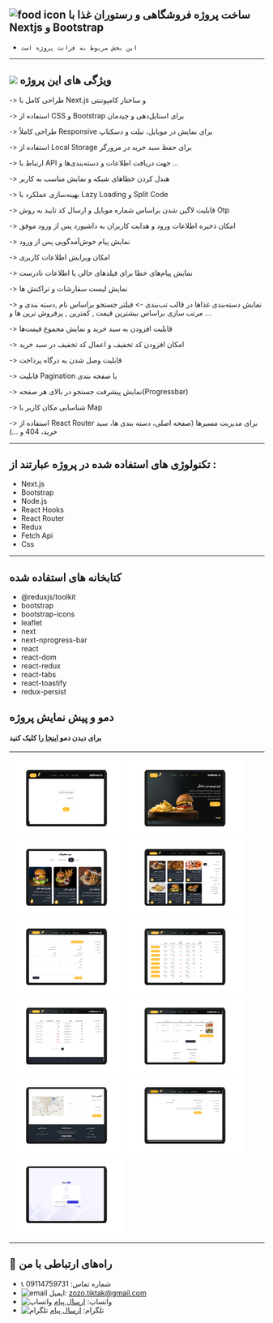 ## ![food icon](https://img.icons8.com/color/24/hamburger.png) ساخت پروژه فروشگاهی و رستوران غذا با Nextjs و Bootstrap

- `این بخش مربوط به فرانت پروژه است
`

---


## ![](https://img.icons8.com/?size=25&id=qbPAZjbNRPIS&format=png&color=000000) ویژگی های این پروژه


-> طراحی کامل با Next.js و ساختار کامپوننتی

-> استفاده از CSS و Bootstrap برای استایل‌دهی و چیدمان 

-> طراحی کاملاً Responsive برای نمایش در موبایل، تبلت و دسکتاپ

-> استفاده از Local Storage برای حفظ سبد خرید در مرورگر

-> ارتباط با API جهت دریافت  اطلاعات و دسته‌بندی‌ها و ... 

-> هندل کردن خطاهای شبکه و نمایش مناسب به کاربر

-> بهینه‌سازی عملکرد با Lazy Loading و Split Code

-> قابلیت لاگین شدن براساس شماره موبایل و ارسال کد تایید به روش Otp

-> امکان ذخیره اطلاعات ورود و هدایت کاربران به داشبورد پس از ورود موفق

-> نمایش پیام خوش‌آمدگویی    پس از ورود 

-> امکان ویرایش اطلاعات کاربری

-> نمایش پیام‌های خطا برای فیلدهای خالی یا اطلاعات نادرست

-> نمایش لیست سفارشات و تراکنش ها

-> نمایش دسته‌بندی غذاها در قالب تب‌بندی 
-> فیلتر جستجو براساس نام ,دسته بندی و مرتب سازی براساس بیشترین قیمت , کمترین  , پرفروش ترین ها و ...

-> قابلیت افزودن به سبد خرید و نمایش مجموع قیمت‌ها 

-> امکان افزودن کد تخفیف و اعمال کد تخفیف در سبد خرید

 -> قابلیت وصل شدن به درگاه پرداخت 

-> قابلیت Pagination یا صفحه بندی

-> نمایش پیشرفت جستجو در بالای  هر صفحه(Progressbar)

-> شناسایی مکان کاربر با Map

-> استفاده از React Router برای مدیریت مسیرها (صفحه اصلی، دسته‌ بندی ها، سبد خرید، 404 و ...)




---

## تکنولوژی های استفاده شده در پروژه عبارتند از :


<p dir="rtl" align="right">
<ul>
<li>Next.js</li>
<li>Bootstrap</li>
<li>Node.js</li>
<li>React Hooks</li>
<li>React Router</li>
<li>Redux</li>
<li>Fetch Api</li>
<li>Css</li>
</ul>
</p>

---

## کتابخانه های استفاده شده
- @reduxjs/toolkit
- bootstrap
- bootstrap-icons
- leaflet
- next
- next-nprogress-bar
- react
- react-dom
- react-redux
- react-tabs
- react-toastify
- redux-persist

## دمو و پیش نمایش پروژه
#### برای دیدن دمو [اینجا](https://next-shoping-project.vercel.app/) را کلیک کنید

---

<p>
  <img src="image/11.png" width="230"/>
  <img src="image/1.png" width="230"/>
  <img src="image/3.png" width="230"/>
  <img src="image/4.png" width="230"/>
  <img src="image/5.png" width="230"/>
  <img src="image/6.png" width="230"/>
  <img src="image/7.png" width="230"/>
  <img src="image/8.png" width="230"/>
  <img src="image/2.png" width="230"/>
  <img src="image/9.png" width="230"/>
  <img src="image/10.png" width="230"/>
</p>

---

## 📢 راه‌های ارتباطی با من

- 📞 شماره تماس: 09114759731
- ![email](https://img.icons8.com/?size=20&id=P7UIlhbpWzZm&format=png&color=000000) ایمیل: zozo.tiktak@gmail.com
- ![واتساپ](https://img.icons8.com/color/24/whatsapp--v1.png) واتساپ:  [ارسال پیام](https://wa.me/989114759731)
- ![تلگرام](https://img.icons8.com/?size=25&id=EWzVSK2hyV9H&format=png&color=000000) تلگرام: [ارسال پیام](https://t.me/ZohreZamany)




